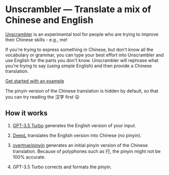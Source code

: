 # Unscrambler — Translate a mix of Chinese and English

[Unscrambler](https://unscrambler.dpw.me) is an experimental tool for people who are trying to improve their Chinese skills - e.g., me!

If you're trying to express something in Chinese, but don't know all the vocabulary or grammar, you can type your best effort into Unscrambler and use English for the parts you don't know. Unscrambler will rephrase what you're trying to say (using simple English) and then provide a Chinese translation.

[Get started with an example](https://unscrambler.dpw.me/#zh/%E4%BD%A0%E6%98%AF%E4%B8%8D%E6%98%AF%20talking%20about%20%E6%98%A5%E8%8A%82%E7%9A%84%20traditions?)

The pinyin version of the Chinese translation is hidden by default, so that you can try reading the 汉字 first 😛

## How it works

 1. [GPT-3.5 Turbo](https://platform.openai.com/docs/models/gpt-3-5) generates the English version of your input.

 2. [DeepL](https://www.deepl.com/translator) translates the English version into Chinese (no pinyin).

 3. [overtrue/pinyin](https://github.com/overtrue/pinyin) generates an initial pinyin version of the Chinese translation.
    Because of polyphones such as 行, the pinyin might not be 100% accurate.

 4. GPT-3.5 Turbo corrects and formats the pinyin.